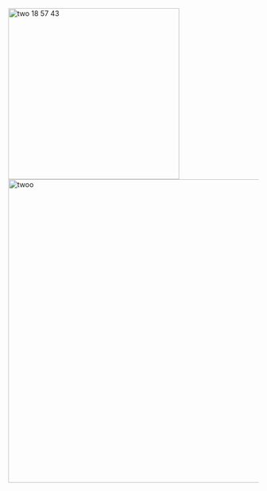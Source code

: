 <img width="344" alt="two 18 57 43" src="https://user-images.githubusercontent.com/49156359/139441399-705acbbb-c1c3-4a08-8554-c8fe8b34d3db.png">
<img width="610" alt="twoo" src="https://user-images.githubusercontent.com/49156359/139441420-8b11af51-e1da-4dc4-b7f6-bbafe889cb41.png">
